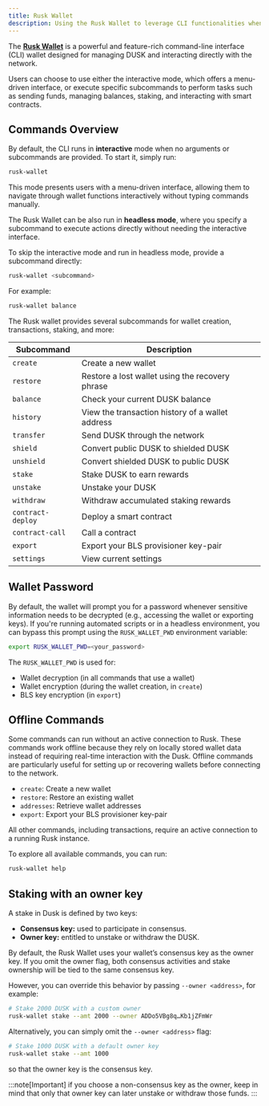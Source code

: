 ```yaml
---
title: Rusk Wallet
description: Using the Rusk Wallet to leverage CLI functionalities when interacting with Dusk.
---
```


The [**Rusk Wallet**](https://github.com/dusk-network/rusk/tree/master/rusk-wallet) is a powerful and feature-rich command-line interface (CLI) wallet designed for managing DUSK and interacting directly with the network. 

Users can choose to use either the interactive mode, which offers a menu-driven interface, or execute specific subcommands to perform tasks such as sending funds, managing balances, staking, and interacting with smart contracts.

## Commands Overview

By default, the CLI runs in **interactive** mode when no arguments or subcommands are provided. To start it, simply run:

```bash
rusk-wallet
```

This mode presents users with a menu-driven interface, allowing them to navigate through wallet functions interactively without typing commands manually.

The Rusk Wallet can be also run in **headless mode**, where you specify a subcommand to execute actions directly without needing the interactive interface.

To skip the interactive mode and run in headless mode, provide a subcommand directly:

```bash
rusk-wallet <subcommand>
```
For example:

```bash
rusk-wallet balance
```

The Rusk wallet provides several subcommands for wallet creation, transactions, staking, and more:


| **Subcommand**      | **Description**                                         |
|--------------------|---------------------------------------------------------|
| `create`            | Create a new wallet                                    |
| `restore`           | Restore a lost wallet using the recovery phrase        |
| `balance`           | Check your current DUSK balance                        |
| `history`           | View the transaction history of a wallet address       |
| `transfer`          | Send DUSK through the network                          |
| `shield`            | Convert public DUSK to shielded DUSK                  |
| `unshield`          | Convert shielded DUSK to public DUSK                  |
| `stake`             | Stake DUSK to earn rewards                             |
| `unstake`           | Unstake your DUSK                                      |
| `withdraw`          | Withdraw accumulated staking rewards                   |
| `contract-deploy`   | Deploy a smart contract                                |
| `contract-call`     | Call a contract                                        |
| `export`            | Export your BLS provisioner key-pair                  |
| `settings`          | View current settings                                  |



## Wallet Password

By default, the wallet will prompt you for a password whenever sensitive information needs to be decrypted (e.g., accessing the wallet or exporting keys). If you're running automated scripts or in a headless environment, you can bypass this prompt using the `RUSK_WALLET_PWD` environment variable:

```bash
export RUSK_WALLET_PWD=<your_password>
```

The `RUSK_WALLET_PWD` is used for:

- Wallet decryption (in all commands that use a wallet)
- Wallet encryption (during the wallet creation, in `create`)
- BLS key encryption (in `export`)

## Offline Commands

Some commands can run without an active connection to Rusk. These commands work offline because they rely on locally stored wallet data instead of requiring real-time interaction with the Dusk. Offline commands are particularly useful for setting up or recovering wallets before connecting to the network.

- `create`: Create a new wallet
- `restore`: Restore an existing wallet
- `addresses`: Retrieve wallet addresses
- `export`: Export your BLS provisioner key-pair
  
All other commands, including transactions, require an active connection to a running Rusk instance.

To explore all available commands, you can run:  
```bash
rusk-wallet help
```

## Staking with an owner key

A stake in Dusk is defined by two keys:  
- **Consensus key:** used to participate in consensus.  
- **Owner key:** entitled to unstake or withdraw the DUSK.  

By default, the Rusk Wallet uses your wallet’s consensus key as the owner key. If you omit the owner flag, both consensus activities and stake ownership will be tied to the same consensus key.

However, you can override this behavior by passing `--owner <address>`, for example:

```bash
# Stake 2000 DUSK with a custom owner
rusk-wallet stake --amt 2000 --owner ADDo5VBg8q…Kb1jZFmWr
```

Alternatively, you can simply omit the `--owner <address>` flag:
```bash
# Stake 1000 DUSK with a default owner key
rusk-wallet stake --amt 1000
```
so that the owner key is the consensus key.

:::note[Important]
if you choose a non-consensus key as the owner, keep in mind that only that owner key can later unstake or withdraw those funds.
:::